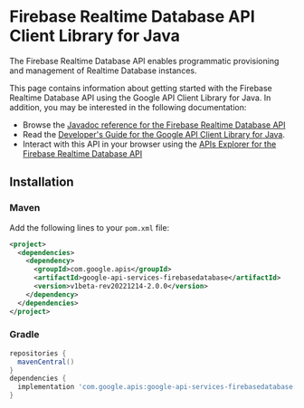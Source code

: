 # Firebase Realtime Database API Client Library for Java

The Firebase Realtime Database API enables programmatic provisioning and management of Realtime Database instances.

This page contains information about getting started with the Firebase Realtime Database API
using the Google API Client Library for Java. In addition, you may be interested
in the following documentation:

* Browse the [Javadoc reference for the Firebase Realtime Database API][javadoc]
* Read the [Developer's Guide for the Google API Client Library for Java][google-api-client].
* Interact with this API in your browser using the [APIs Explorer for the Firebase Realtime Database API][api-explorer]

## Installation

### Maven

Add the following lines to your `pom.xml` file:

```xml
<project>
  <dependencies>
    <dependency>
      <groupId>com.google.apis</groupId>
      <artifactId>google-api-services-firebasedatabase</artifactId>
      <version>v1beta-rev20221214-2.0.0</version>
    </dependency>
  </dependencies>
</project>
```

### Gradle

```gradle
repositories {
  mavenCentral()
}
dependencies {
  implementation 'com.google.apis:google-api-services-firebasedatabase:v1beta-rev20221214-2.0.0'
}
```

[javadoc]: https://googleapis.dev/java/google-api-services-firebasedatabase/latest/index.html
[google-api-client]: https://github.com/googleapis/google-api-java-client/
[api-explorer]: https://developers.google.com/apis-explorer/#p/firebasedatabase/v1/
